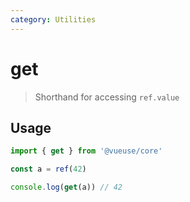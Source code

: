 ```yaml
---
category: Utilities
---
```


<!--DEMO_STARTS--><!--DEMO_ENDS-->

<!--HEAD_STARTS--><!--HEAD_ENDS-->

# get

> Shorthand for accessing `ref.value`

## Usage

```ts
import { get } from '@vueuse/core'

const a = ref(42)

console.log(get(a)) // 42
```